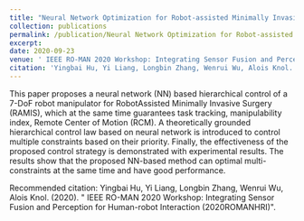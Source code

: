 ```yaml
---
title: "Neural Network Optimization for Robot-assisted Minimally Invasive Surgery"
collection: publications
permalink: /publication/Neural Network Optimization for Robot-assisted Minimally Invasive Surgery
excerpt:
date: 2020-09-23
venue: ' IEEE RO-MAN 2020 Workshop: Integrating Sensor Fusion and Perception for Human-robot Interaction (2020ROMANHRI)'
citation: 'Yingbai Hu, Yi Liang, Longbin Zhang, Wenrui Wu, Alois Knol. (2020). &quot;Neural Network Optimization for Robot-assisted Minimally Invasive Surgery.&quot; <i> IEEE RO-MAN 2020 Workshop: Integrating Sensor Fusion and Perception for Human-robot Interaction (2020ROMANHRI)</i>. '
---
```

This paper proposes a neural network (NN) based
hierarchical control of a 7-DoF robot manipulator for RobotAssisted Minimally Invasive Surgery (RAMIS), which at the
same time guarantees task tracking, manipulability index,
Remote Center of Motion (RCM). A theoretically grounded hierarchical control law based on neural network is introduced to
control multiple constraints based on their priority. Finally, the
effectiveness of the proposed control strategy is demonstrated
with experimental results. The results show that the proposed
NN-based method can optimal multi-constraints at the same
time and have good performance.

Recommended citation: Yingbai Hu, Yi Liang, Longbin Zhang, Wenrui Wu, Alois Knol. (2020). " IEEE RO-MAN 2020 Workshop: Integrating Sensor Fusion and Perception for Human-robot Interaction (2020ROMANHRI)".